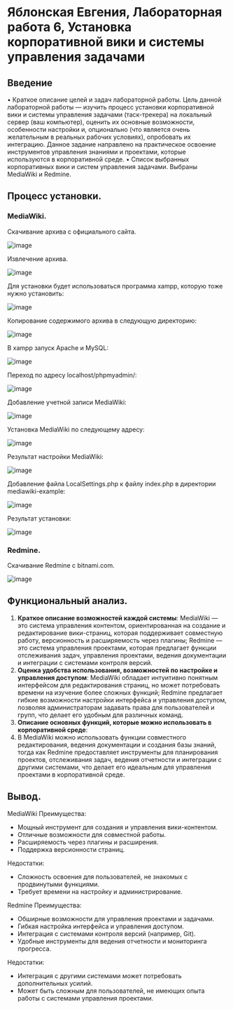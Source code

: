 # Яблонская Евгения, Лабораторная работа 6, Установка корпоративной вики и системы управления задачами

## Введение
• Краткое описание целей и задач лабораторной работы.
Цель данной лабораторной работы — изучить процесс установки корпоративной вики и системы управления задачами (таск-трекера) на локальный сервер (ваш компьютер), оценить их основные возможности, особенности настройки и, опционально (что является очень желательным в реальных рабочих условиях), опробовать их интеграцию. Данное задание направлено на практическое освоение инструментов управления знаниями и проектами, которые используются в корпоративной среде.
• Список выбранных корпоративных вики и систем управления задачами.
Выбраны MediaWiki и Redmine.

## Процесс установки.
### MediaWiki.
Скачивание архива с официального сайта.

![image](https://github.com/user-attachments/assets/63b195bc-e260-485c-8df0-d9e974173f48)

Извлечение архива.

![image](https://github.com/user-attachments/assets/499a2c61-f62e-4f52-a5b9-ce2a295ad597)

Для установки будет использоваться программа xampp, которую тоже нужно установить:

![image](https://github.com/user-attachments/assets/08284ee2-bea5-467e-b4a3-ea3525f2541a)

Копирование содержимого архива в следующую директорию:

![image](https://github.com/user-attachments/assets/aed85cba-cdf6-49ef-b7e8-b40435ef1200)

В xampp запуск Apache и MySQL:

![image](https://github.com/user-attachments/assets/ca13826f-4879-48c9-9d1e-21af60f7ffc5)

Переход по адресу localhost/phpmyadmin/:

![image](https://github.com/user-attachments/assets/934c8593-3ddf-469a-a5b0-cbff7317769b)

Добавление учетной записи MediaWiki:

![image](https://github.com/user-attachments/assets/b51e019f-90fa-4fb1-b20d-7d54e775a5a0)

Установка MediaWiki по следующему адресу:

![image](https://github.com/user-attachments/assets/56533ce6-5fdf-4c44-99d6-01d3ed25ea41)

Результат настройки MediaWiki:

![image](https://github.com/user-attachments/assets/e0ef5385-3413-4dac-ab39-c13537b8b2d1)

Добавление файла LocalSettings.php к файлу index.php в директории mediawiki-example:

![image](https://github.com/user-attachments/assets/6f9f38c7-641e-4d8f-8b9b-96044123c465)

Результат установки:

![image](https://github.com/user-attachments/assets/044b72e6-954b-45c6-8a5b-d274171c8c6f)

### Redmine.

Скачивание Redmine с bitnami.com.

![image](https://github.com/user-attachments/assets/96f51cfc-b191-4c43-adcd-cb49966c8c06)



## Функциональный анализ.
1. **Краткое описание возможностей каждой системы**:
MediaWiki — это система управления контентом, ориентированная на создание и редактирование вики-страниц, которая поддерживает совместную работу, версионность и расширяемость через плагины; Redmine — это система управления проектами, которая предлагает функции отслеживания задач, управления проектами, ведения документации и интеграции с системами контроля версий.
2. **Оценка удобства использования, возможностей по настройке и управления доступом**:
MediaWiki обладает интуитивно понятным интерфейсом для редактирования страниц, но может потребовать времени на изучение более сложных функций; Redmine предлагает гибкие возможности настройки интерфейса и управления доступом, позволяя администраторам задавать права для пользователей и групп, что делает его удобным для различных команд.
3. **Описание основных функций, которые можно использовать в корпоративной среде**:
4. В MediaWiki можно использовать функции совместного редактирования, ведения документации и создания базы знаний, тогда как Redmine предоставляет инструменты для планирования проектов, отслеживания задач, ведения отчетности и интеграции с другими системами, что делает его идеальным для управления проектами в корпоративной среде.

## Вывод.
MediaWiki
Преимущества:
  - Мощный инструмент для создания и управления вики-контентом.
  - Отличные возможности для совместной работы.
  - Расширяемость через плагины и расширения.
  - Поддержка версионности страниц.

Недостатки:
  - Сложность освоения для пользователей, не знакомых с продвинутыми функциями.
  - Требует времени на настройку и администрирование.

Redmine
Преимущества:
  - Обширные возможности для управления проектами и задачами.
  - Гибкая настройка интерфейса и управления доступом.
  - Интеграция с системами контроля версий (например, Git).
  - Удобные инструменты для ведения отчетности и мониторинга прогресса.

Недостатки:
  - Интеграция с другими системами может потребовать дополнительных усилий.
  - Может быть сложным для пользователей, не имеющих опыта работы с системами управления проектами.
